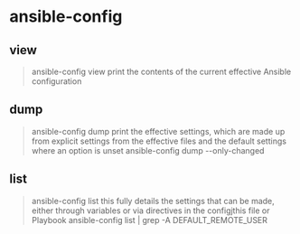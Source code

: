# ansible-config
## view
> ansible-config view
print the contents of the current effective Ansible configuration
## dump
> ansible-config dump
print the effective settings, which are made up from explicit settings from the 
effective files and the default settings where an option is unset
> ansible-config dump --only-changed
## list
> ansible-config list
this fully details the settings that can be made, either through variables or
via directives in the configjthis file or Playbook
> ansible-config list | grep -A DEFAULT_REMOTE_USER


